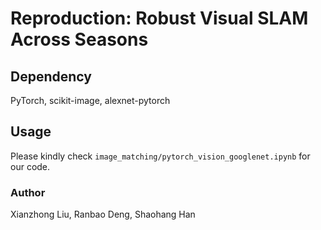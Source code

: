 # Reproduction: Robust Visual SLAM Across Seasons

## Dependency
PyTorch, scikit-image, alexnet-pytorch

## Usage
Please kindly check `image_matching/pytorch_vision_googlenet.ipynb` for our code.

### Author
Xianzhong Liu, Ranbao Deng, Shaohang Han
